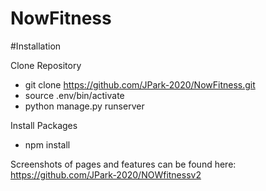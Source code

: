 # NowFitness

#Installation

Clone Repository
- git clone https://github.com/JPark-2020/NowFitness.git
- source .env/bin/activate
- python manage.py runserver

Install Packages
- npm install


Screenshots of pages and features can be found here:
https://github.com/JPark-2020/NOWfitnessv2
